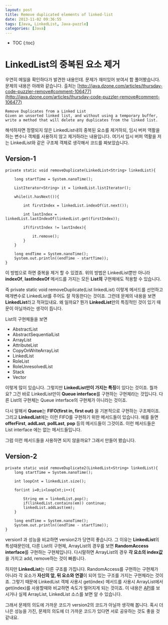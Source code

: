 ```yaml
---
layout: post
title: Remove duplicated elements of linked-list
date: 2013-11-02 09:36:55
tags: [Java, LinkedList, Java-puzzle]
categories: [Java]
---
```


* TOC
{:toc}

# LinkedList의 중복된 요소 제거
우연히 메일을 확인하다가 발견한 내용인데. 문제가 재미있어 보여서 함 풀어봤습니다.
문제의 내용은 아래와 같습니다. 출처는 [http://java.dzone.com/articles/thursday-code-puzzler-remove#comment-106477](http://java.dzone.com/articles/thursday-code-puzzler-remove#comment-106477)

```
Remove Duplicates from a Linked List
Given an unsorted linked list, and without using a temporary buffer, write a method that will delete any duplicates from the linked list.
```

해석하자면 정렬되지 않은  LinkedList내의 중복된 요소를 제거하되, 임시 버퍼 역활을 하는 변수나 객체를 사용하지 않고 제거하라는 내용입니다.
여기서 임시 버퍼 역활을 저는 LinkedList와 같은 구조체 객체로 생각해서 코드를 짜보았습니다.

## Version-1

```
private static void removeDuplicate(LinkedList<String> linkedList){

	long startTime = System.nanoTime();

	ListIterator<String> it = linkedList.listIterator();

	while(it.hasNext()){

		int firstIndex = linkedList.indexOf(it.next());

		int lastIndex = linkedList.lastIndexOf(linkedList.get(firstIndex));

		if(firstIndex != lastIndex){

			it.remove();
		}
	}

	long endTime = System.nanoTime();
	System.out.println((endTime - startTime));
}
```

이 방법으로 하면 중복을 제거 할 수 있겠죠. 위의 방법은 LinkedList뿐만 아니라 **indexOf**, **lastIndexOf** 메서드를 가지는 모든 **List의** 구현체에도 적용할 수 있습니다.

즉 private static void removeDuplicate(List<String> linkedList) 이렇게 메서드를 선언하고 매개변수로 LinkedList를 주어도 잘 작동한다는 것이죠.
그런데 문제의 내용을 보면 **LinkedList**라고 적혀있내요. 왜 일까요? 뭔가 **LinkedList**만의 특징적인 것이 있기 때문이 아닐까라는 생각이 듭니다.

List의 구현체들을 보면
* AbstractList
* AbstractSequentialList
* ArrayList
* AttributeList
* CopyOnWriteArrayList
* LinkedList
* RoleList
* RoleUnresolvedList
* Stack
* Vector

이렇게 많이 있습니다. 그렇지만 **LinkedList만이 가지는 특징**이 있다는 것이죠.
뭘까요? 그건 바로 LinkedList만이 **Queue interface**를 구현하는 구현체라는 것입니다.
다른 List의 구현체는 Queue interface의 구현체가 아니라는 것이죠.

다시 말해서 **Queue**는 **FIFO(first in, first out)** 을 기본적으로 구현하는 구조체이죠. 그리고 **LinkedList**에는 이런 FIFO를 구현하기 위한 메서드들이 있습니다.
예를 들면 **offerFirst**, **addLast**, **pollLast**, **pop** 등의 메서드들이 그것이죠.
이런 메서드들은 List interface 에는 없는 메서드들입니다.

그럼 이런 메서드들을 사용하면 되지 않을까요? 그래서 만들어 봤습니다.

## Version-2

```
private static void removeDuplicate2(LinkedList<String> linkedList){
	long startTime = System.nanoTime();

	int loopCnt = linkedList.size();

	for(int i=0;i<loopCnt;i++){

		String em = linkedList.pop();
		if(linkedList.contains(em)) continue;
		linkedList.addLast(em);
	}

	long endTime = System.nanoTime();
	System.out.println((endTime - startTime));
}
```

version1 과 성능을 비교하면 version2가 당연히 좋습니다.
그 이유는 **LinkedList**의 특성때문인데, 다른 List의 구현체, ArrayList의 경우를 보면 **RandomAccess interface**를 구현하는 구현체입니다.
다시말하면 ArrayList의 경우 **각 요소의 index값**을 가지고 add, remove하는 것이 빠릅니다.

하지만 **LinkedList**는 다른 구조를 가집니다. RandomAccess를 구현하는 구현체가 아니라 각 요소가 **자신의 앞, 뒤 요소와 연결**이 되어 있는 구조를 가지는 구현체라는 것이죠.
그렇기 때문에 LinkedList 객체 사용시 get(index) 메서드를 사용시 ArrayList에서 get(index)를 사용할때와 비교하면 속도가 떨어지게 되는 것이죠. 이 내용은 [API](https://docs.oracle.com/javase/8/docs/api/java/util/LinkedList.html)를 보시거나 실제 ArrayList, LinkedList 소스를 보면 알 수 있습니다.

그래서 문제의 의도에 가까운 코드가 version2의 코드가 아닐까 생각해 봅니다.
혹시 더 나은 성능을 가진, 문제의 의도에 더 가까운 코드가 있다면 서로 공유하는 것도 좋을 것 같내요.
